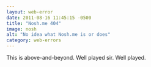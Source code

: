 ```yaml
---
layout: web-error
date: 2011-08-16 11:45:15 -0500
title: "Nosh.me 404"
image: nosh
alt: "No idea what Nosh.me is or does"
category: web-errors
---
```


This is above-and-beyond. Well played sir. Well played.
